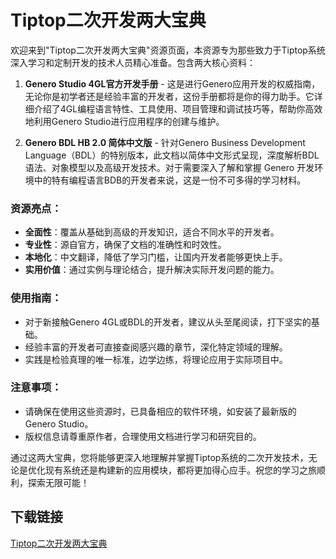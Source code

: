 # Tiptop二次开发两大宝典

欢迎来到"Tiptop二次开发两大宝典"资源页面，本资源专为那些致力于Tiptop系统深入学习和定制开发的技术人员精心准备。包含两大核心资料：

1. **Genero Studio 4GL官方开发手册** - 这是进行Genero应用开发的权威指南，无论你是初学者还是经验丰富的开发者，这份手册都将是你的得力助手。它详细介绍了4GL编程语言特性、工具使用、项目管理和调试技巧等，帮助你高效地利用Genero Studio进行应用程序的创建与维护。

2. **Genero BDL HB 2.0 简体中文版** - 针对Genero Business Development Language（BDL）的特别版本，此文档以简体中文形式呈现，深度解析BDL语法、对象模型以及高级开发技术。对于需要深入了解和掌握 Genero 开发环境中的特有编程语言BDB的开发者来说，这是一份不可多得的学习材料。

### 资源亮点：
- **全面性**：覆盖从基础到高级的开发知识，适合不同水平的开发者。
- **专业性**：源自官方，确保了文档的准确性和时效性。
- **本地化**：中文翻译，降低了学习门槛，让国内开发者能够更快上手。
- **实用价值**：通过实例与理论结合，提升解决实际开发问题的能力。

### 使用指南：
- 对于新接触Genero 4GL或BDL的开发者，建议从头至尾阅读，打下坚实的基础。
- 经验丰富的开发者可直接查阅感兴趣的章节，深化特定领域的理解。
- 实践是检验真理的唯一标准，边学边练，将理论应用于实际项目中。

### 注意事项：
- 请确保在使用这些资源时，已具备相应的软件环境，如安装了最新版的Genero Studio。
- 版权信息请尊重原作者，合理使用文档进行学习和研究目的。

通过这两大宝典，您将能够更深入地理解并掌握Tiptop系统的二次开发技术，无论是优化现有系统还是构建新的应用模块，都将更加得心应手。祝您的学习之旅顺利，探索无限可能！

## 下载链接

[Tiptop二次开发两大宝典](https://pan.quark.cn/s/06daf34d859c)